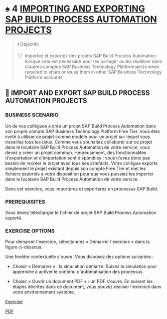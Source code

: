 # ♠ 4 [IMPORTING AND EXPORTING SAP BUILD PROCESS AUTOMATION PROJECTS](link)

> :exclamation: Objectifs
>
> - [ ] Importez et exportez des projets SAP Build Process Automation lorsque cela est nécessaire pour les partager ou les réutiliser dans d'autres comptes SAP Business Technology Platformojects when required to share or reuse them in other SAP Business Technology Platform accounts

## :closed_book: IMPORT AND EXPORT SAP BUILD PROCESS AUTOMATION PROJECTS

### BUSINESS SCENARIO

Un de vos collègues a créé un projet SAP Build Process Automation dans son propre compte SAP Business Technology Platform Free Tier. Vous êtes invité à utiliser ce projet comme modèle pour un projet sur lequel vous travaillez tous les deux. Comme vous souhaitez collaborer sur ce projet dans le locataire SAP Build Process Automation de votre service, vous devez y créer un projet commun. Heureusement, des fonctionnalités d'exportation et d'importation sont disponibles ; vous n'avez donc pas besoin de recréer le projet avec tous ses artefacts. Votre collègue exporte simplement le projet existant depuis son compte Free Tier et met les fichiers exportés à votre disposition pour que vous puissiez les importer dans le locataire SAP Build Process Automation de votre service.

Dans cet exercice, vous importerez et exporterez un processus SAP Build.

### PREREQUISITES

Vous devez télécharger le fichier de projet SAP Build Process Automation exporté.

### EXERCISE OPTIONS

Pour démarrer l'exercice, sélectionnez « Démarrer l'exercice » dans la figure ci-dessous.

Une fenêtre contextuelle s'ouvre. Vous disposez des options suivantes :

- Choisir « Démarrer » : la simulation démarre. Suivez la simulation pour apprendre à activer le contenu d'automatisation des processus.

- Choisir « Ouvrir un document PDF » : un PDF s'ouvre. En suivant les étapes décrites dans ce document, vous pouvez réaliser l'exercice dans votre environnement système.

[Exercise](https://learnsap.enable-now.cloud.sap/pub/mmcp/index.html?show=project!PR_949EA3B6C25181AF:uebung)

[PDF](<./assets/hands_on%20(1).pdf>)
